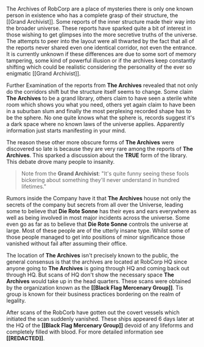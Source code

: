 
The Archives of RobCorp are a place of mysteries there is only one known person in existence who has a complete grasp of their structure, the [[Grand Archivist]].  Some reports of the inner structure made their way into the broader universe. These reports have sparked quite a bit of interest in those wishing to get glimpses into the more secretive truths of the universe. The attempts to peer into the layout were all thwarted by the fact that all of the reports never shared even one identical corridor, not even the entrance. It is currently unknown if these differences are due to some sort of memory tampering, some kind of powerful illusion or if the archives keep constantly shifting which could be realistic  considering the personality of the ever so enigmatic [[Grand Archivist]]. 

Further Examination of the reports from **The Archives** revealed that not only do the corridors shift but the structure itself seems to change. Some claim **The Archives** to be a grand library, others claim to have seen a sterile white room which shows you what you need, others yet again claim to have been in a suburban slum and finally the most perplexing recorded shape has to be the sphere. No one quite knows what the sphere is, records suggest it's a dark space where no known laws of the universe applies. Apparently information just starts manifesting in your mind.

The reason these other more obscure forms of **The Archives** were discovered so late is because they are very rare among the reports of **The Archives**. This sparked a discussion about the **TRUE** form of the library. This debate drove many people to insanity.

>Note from the **Grand Archivist**:
	"It's quite funny seeing these fools bickering about something they'll never understand in hundred lifetimes." 

Rumors inside the Company have it that **The Archives** house not only the secrets of the company but secrets from all over the Universe, leading some to believe that **Die Rote Sonne** has their eyes and ears everywhere as well as being involved in most major incidents across the universe. Some even go as far as to believe that **Die Rote Sonne** controls the universe at large. Most of these people are of the utterly insane type. Whilst some of those people managed to get into positions of minor significance those vanished without fail after assuming their office. 

The location of **The Archives** isn't precisely known to the public, the general consensus is that the archives are located at RobCorp HQ since anyone going to **The Archives** is going through HQ and coming back out through HQ. But scans of HQ don't show the necessary space **The Archives** would take up in the head quarters.  These scans were obtained by the organization known as the **[[Black Flag Mercenary Group]]**. Tis group is known for their business practices bordering on the realm of legality.

After scans of the RobCorb have gotten out the covert vessels which initiated the scan suddenly vanished. These ships appeared 6 days later at the HQ of the **[[Black Flag Mercenary Group]]** devoid of any lifeforms and completely filled with blood. For more detailed information see **[[REDACTED]]**. 
